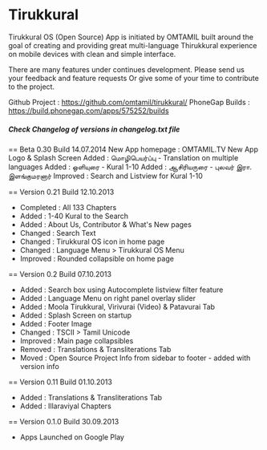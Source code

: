 ﻿# Tirukkural

Tirukkural OS (Open Source) App is initiated by OMTAMIL built around the goal of creating and providing great multi-language Thirukkural experience on mobile devices with clean and simple interface.

There are many features under continues development. Please send us your feedback and feature requests Or give some of your time to contribute to the project.

Github Project  : https://github.com/omtamil/tirukkural/
PhoneGap Builds : https://build.phonegap.com/apps/575252/builds


##### Check Changelog of versions in changelog.txt file

== Beta 0.30 Build 14.07.2014
New App homepage : OMTAMIL.TV
New App Logo & Splash Screen
Added : மொழிபெயர்ப்பு - Translation on multiple languages
Added : ஒளியுரை - Kural 1-10
Added : ஆசிரியருரை - புலவர் இரா. இளங்குமரனார்
Improved : Search and Listview for Kural 1-10

== Version 0.21 Build 12.10.2013
- Completed : All 133 Chapters
- Added : 1-40 Kural to the Search
- Added : About Us, Contributor & What's New pages
- Changed : Search Text
- Changed : Tirukkural OS icon in home page
- Changed : Language Menu > Tirukkural OS Menu
- Improved : Rounded collapsible on home page

== Version 0.2 Build 07.10.2013
- Added : Search box using Autocomplete listview filter feature
- Added : Language Menu on right panel overlay slider
- Added : Moola Tirukkural, Virivurai (Video) & Patavurai Tab
- Added : Splash Screen on startup
- Added : Footer Image
- Changed : TSCII > Tamil Unicode
- Improved : Main page collapsibles
- Removed : Translations & Transliterations Tab
- Moved : Open Source Project Info from sidebar to footer - added with version info

== Version 0.11 Build 01.10.2013
- Added : Translations & Transliterations Tab
- Added : Illaraviyal Chapters

== Version 0.1.0 Build 30.09.2013
- Apps Launched on Google Play
